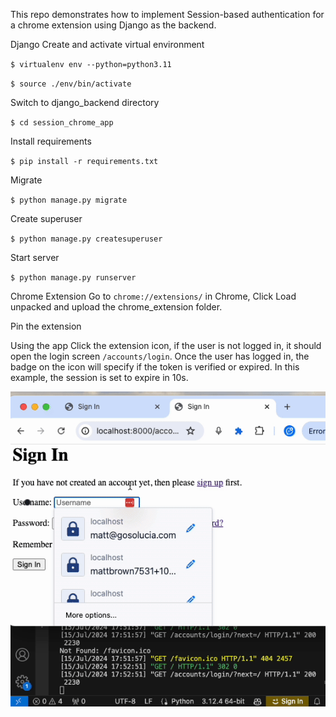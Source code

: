 This repo demonstrates how to implement Session-based authentication for a chrome extension using Django as the backend.

Django Create and activate virtual environment

`$ virtualenv env --python=python3.11`

`$ source ./env/bin/activate`

Switch to django_backend directory

`$ cd session_chrome_app`

Install requirements

`$ pip install -r requirements.txt`

Migrate

`$ python manage.py migrate`

Create superuser

`$ python manage.py createsuperuser`

Start server

`$ python manage.py runserver`

Chrome Extension Go to `chrome://extensions/` in Chrome, Click Load unpacked and upload the chrome_extension folder.

Pin the extension

Using the app Click the extension icon, if the user is not logged in, it should open the login screen `/accounts/login`. Once the user has logged in, the badge on the icon will specify if the token is verified or expired. In this example, the session is set to expire in 10s.


![Demo of application](/app_demo.gif)